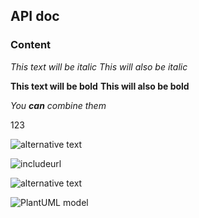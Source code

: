 ## API doc

### Content

*This text will be italic*
_This will also be italic_

**This text will be bold**
__This will also be bold__

_You **can** combine them_

123

![alternative text](http://www.plantuml.com/plantuml/proxy?src=https://raw.githubusercontent.com/KITSIlyaMiflig/Markdown-test/master/diagram1.uml?t=1)

![includeurl](http://www.plantuml.com/plantuml/proxy?src=https://raw.githubusercontent.com/KITSIlyaMiflig/Markdown-test/master/diagram2.uml)

![alternative text](http://www.plantuml.com/plantuml/proxy?src=https://raw.githubusercontent.com/KITSIlyaMiflig/Markdown-test/master/diagram2.uml)

![PlantUML model](http://www.plantuml.com/plantuml/proxy?src=https://raw.githubusercontent.com/KITSIlyaMiflig/Markdown-test/master/diagram2.uml)

